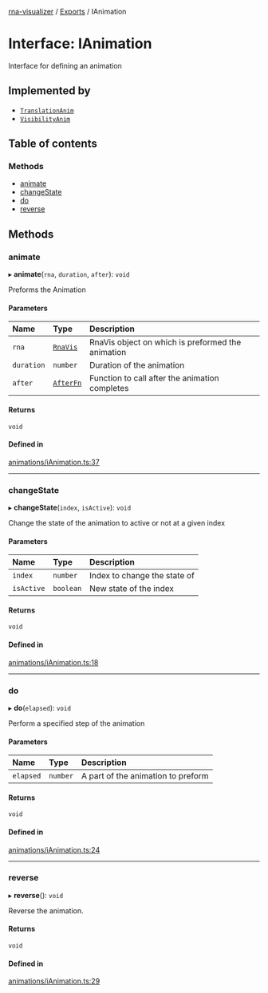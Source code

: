 [rna-visualizer](../README.md) / [Exports](../modules.md) / IAnimation

# Interface: IAnimation

Interface for defining an animation

## Implemented by

- [`TranslationAnim`](../classes/TranslationAnim.md)
- [`VisibilityAnim`](../classes/VisibilityAnim.md)

## Table of contents

### Methods

- [animate](IAnimation.md#animate)
- [changeState](IAnimation.md#changestate)
- [do](IAnimation.md#do)
- [reverse](IAnimation.md#reverse)

## Methods

### animate

▸ **animate**(`rna`, `duration`, `after`): `void`

Preforms the Animation

#### Parameters

| Name | Type | Description |
| :------ | :------ | :------ |
| `rna` | [`RnaVis`](../classes/RnaVis.md) | RnaVis object on which is preformed the animation |
| `duration` | `number` | Duration of the animation |
| `after` | [`AfterFn`](../modules.md#afterfn) | Function to call after the animation completes |

#### Returns

`void`

#### Defined in

[animations/iAnimation.ts:37](https://github.com/michalhercik/rna-visualizer/blob/846fdd7/lib/src/animations/iAnimation.ts#L37)

___

### changeState

▸ **changeState**(`index`, `isActive`): `void`

Change the state of the animation to active or not at a given index

#### Parameters

| Name | Type | Description |
| :------ | :------ | :------ |
| `index` | `number` | Index to change the state of |
| `isActive` | `boolean` | New state of the index |

#### Returns

`void`

#### Defined in

[animations/iAnimation.ts:18](https://github.com/michalhercik/rna-visualizer/blob/846fdd7/lib/src/animations/iAnimation.ts#L18)

___

### do

▸ **do**(`elapsed`): `void`

Perform a specified step of the animation

#### Parameters

| Name | Type | Description |
| :------ | :------ | :------ |
| `elapsed` | `number` | A part of the animation to preform |

#### Returns

`void`

#### Defined in

[animations/iAnimation.ts:24](https://github.com/michalhercik/rna-visualizer/blob/846fdd7/lib/src/animations/iAnimation.ts#L24)

___

### reverse

▸ **reverse**(): `void`

Reverse the animation.

#### Returns

`void`

#### Defined in

[animations/iAnimation.ts:29](https://github.com/michalhercik/rna-visualizer/blob/846fdd7/lib/src/animations/iAnimation.ts#L29)
